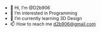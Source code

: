 - 👋 Hi, I’m @D2b906
- 👀 I’m interested in Programming
- 🌱 I’m currently learning 3D Design
- 📫 How to reach me d2b906@gmail.com
